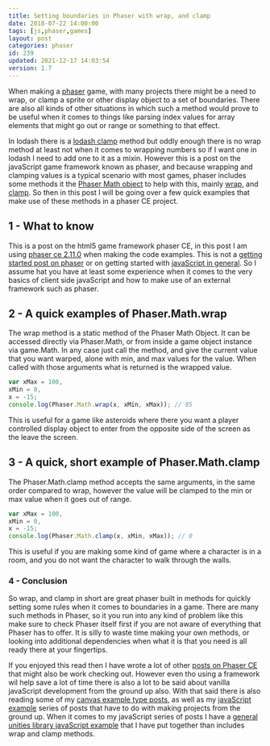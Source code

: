 ```yaml
---
title: Setting boundaries in Phaser with wrap, and clamp
date: 2018-07-22 14:00:00
tags: [js,phaser,games]
layout: post
categories: phaser
id: 239
updated: 2021-12-17 14:03:54
version: 1.7
---
```


When making a [phaser](http://phaser.io) game, with many projects there might be a need to wrap, or clamp a sprite or other display object to a set of boundaries. There are also all kinds of other situations in which such a method would prove to be useful when it comes to things like parsing index values for array elements that might go out or range or something to that effect. 

In lodash there is a [lodash clamp](/2021/12/17/lodash_clamp/) method but oddly enough there is no wrap method at least not when it comes to wrapping numbers so if I want one in lodash I need to add one to it as a mixin. However this is a post on the javaScript game framework known as phaser, and because wrapping and clamping values is a typical scenario with most games, phaser includes some methods it the [Phaser Math object](https://phaser.io/docs/2.6.2/Phaser.Math.html) to help with this, mainly [wrap](https://phaser.io/docs/2.6.2/Phaser.Math.html#wrap), and [clamp](https://phaser.io/docs/2.6.2/Phaser.Math.html#clamp). So then in this post I will be going over a few quick examples that make use of these methods in a phaser CE project.

<!-- more -->

## 1 - What to know

This is a post on the html5 game framework phaser CE, in this post I am using [phaser ce 2.11.0](https://github.com/photonstorm/phaser-ce/tree/v2.11.0) when making the code examples. This is not a [getting started post on phaser](/2017/10/04/phaser-getting-started/) or on getting started with [javaScript in general](/2018/11/27/js-getting-started/). So I assume hat you have at least some experience when it comes to the very basics of client side javaScript and how to make use of an external framework such as phaser.

## 2 - A quick examples of Phaser.Math.wrap

The wrap method is a static method of the Phaser Math Object. It can be accessed directly via Phaser.Math, or from inside a game object instance via game.Math. In any case just call the method, and give the current value that you want warped, alone with min, and max values for the value. When called with those arguments what is returned is the wrapped value.

```js
var xMax = 100,
xMin = 0,
x = -15;
console.log(Phaser.Math.wrap(x, xMin, xMax)); // 85
```

This is useful for a game like asteroids where there you want a player controlled display object to enter from the opposite side of the screen as the leave the screen.

## 3 - A quick, short example of Phaser.Math.clamp

The Phaser.Math.clamp method accepts the same arguments, in the same order compared to wrap, however the value will be clamped to the min or max value when it goes out of range.

```js
var xMax = 100,
xMin = 0,
x = -15;
console.log(Phaser.Math.clamp(x, xMin, xMax)); // 0
```

This is useful if you are making some kind of game where a character is in a room, and you do not want the character to walk through the walls.

### 4 - Conclusion

So wrap, and clamp in short are great phaser built in methods for quickly setting some rules when it comes to boundaries in a game. There are many such methods in Phaser, so it you run into any kind of problem like this make sure to check Phaser itself first if you are not aware of everything that Phaser has to offer. It is silly to waste time making your own methods, or looking into additional dependencies when what it is that you need is all ready there at your fingertips. 

If you enjoyed this read then I have wrote a lot of other [posts on Phaser CE](/categories/phaser) that might also be work checking out. However even tho using a framework wil help save a lot of time there is also a lot to be said about vanilla javaScript development from the ground up also. With that said there is also reading some of my [canvas example type posts](/2020/03/23/canvas-example/), as well as my [javaScript example](/2021/04/02/js-javascript-example/) series of posts that have to do with making projects from the ground up. When it comes to my javaScript series of posts I have a [general unities library javaScript example](/2021/08/06/js-javascript-example-utils/) that I have put together than includes wrap and clamp methods.

